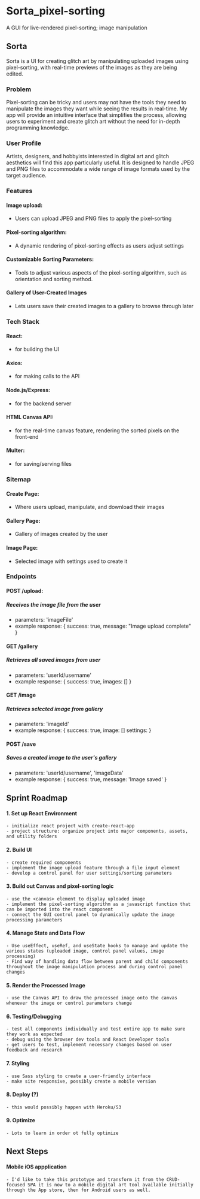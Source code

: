 # Sorta_pixel-sorting
A GUI for live-rendered pixel-sorting; image manipulation

## Sorta
Sorta is a UI for creating glitch art by manipulating uploaded images using pixel-sorting, 
    with real-time previews of the images as they are being edited. 

### Problem
Pixel-sorting can be tricky and users may not have the tools they need to manipulate the images 
    they want while seeing the results in real-time. 
    My app will provide an intuitive interface that simplifies the process, 
    allowing users to experiment and create glitch art without the need for in-depth programming knowledge.

### User Profile
Artists, designers, and hobbyists interested in digital art 
    and glitch aesthetics will find this app particularly useful. 
    It is designed to handle JPEG and PNG files to accommodate a wide range 
    of image formats used by the target audience.

### Features

#### Image upload: 
+ Users can upload JPEG and PNG files to apply the pixel-sorting

#### Pixel-sorting algorithm: 
+ A dynamic rendering of pixel-sorting effects as users adjust settings

#### Customizable Sorting Parameters: 
+ Tools to adjust various aspects of the pixel-sorting algorithm, such as orientation and sorting method.

#### Gallery of User-Created Images
+ Lets users save their created images to a gallery to browse through later


### Tech Stack

#### React: 
+ for building the UI

#### Axios:
+ for making calls to the API

#### Node.js/Express:
+ for the backend server

#### HTML Canvas API: 
+ for the real-time canvas feature, rendering the sorted pixels on the front-end

#### Multer:
+ for saving/serving files


### Sitemap


#### Create Page: 
+ Where users upload, manipulate, and download their images

#### Gallery Page:
+ Gallery of images created by the user

#### Image Page:
+ Selected image with settings used to create it


### Endpoints

#### POST /upload: 
##### Receives the image file from the user
+ parameters: 'imageFile'
+ example response: { success: true, message: "Image upload complete" }

#### GET /gallery
##### Retrieves all saved images from user
+ parameters: 'userId/username'
+ example response: { success: true, images: [<list-of-gallery-images>] }

#### GET /image
##### Retrieves selected image from gallery
+ parameters: 'imageId'
+ example response: { success: true, image: [<image>] settings: <settings> }

#### POST /save
##### Saves a created image to the user's gallery
+ parameters: 'userId/username', 'imageData'
+ example response: { success: true,  message: 'Image saved' }

## Sprint Roadmap

#### 1. Set up React Environment
    - initialize react project with create-react-app
    - project structure: organize project into major components, assets, and utility folders
#### 2. Build UI
    - create required components
    - implement the image upload feature through a file input element
    - develop a control panel for user settings/sorting parameters
#### 3. Build out Canvas and pixel-sorting logic
    - use the <canvas> element to display uploaded image
    - implement the pixel-sorting algorithm as a javascript function that can be imported into the react component
    - connect the GUI control panel to dynamically update the image processing parameters
#### 4. Manage State and Data Flow
    - Use useEffect, useRef, and useState hooks to manage and update the various states (uploaded image, control panel values, image processing)
    - Find way of handling data flow between parent and child components throughout the image manipulation process and during control panel changes
#### 5. Render the Processed Image
    - use the Canvas API to draw the processed image onto the canvas whenever the image or control parameters change
#### 6. Testing/Debugging 
    - test all components individually and test entire app to make sure they work as expected
    - debug using the browser dev tools and React Developer tools
    - get users to test, implement necessary changes based on user feedback and research
#### 7. Styling
    - use Sass styling to create a user-friendly interface
    - make site responsive, possibly create a mobile version
#### 8. Deploy (?)
    - this would possibly happen with Heroku/S3
#### 9. Optimize
    - Lots to learn in order ot fully optimize

## Next Steps

#### Mobile iOS appplication
    - I'd like to take this prototype and transform it from the CRUD-focused SPA it is now to a mobile digital art tool available initially through the App store, then for Android users as well. 
